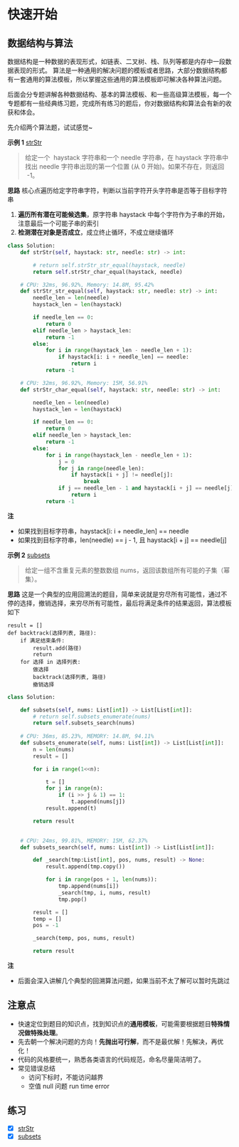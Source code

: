 # 快速开始

## 数据结构与算法

数据结构是一种数据的表现形式，如链表、二叉树、栈、队列等都是内存中一段数据表现的形式。
算法是一种通用的解决问题的模板或者思路，大部分数据结构都有一套通用的算法模板，所以掌握这些通用的算法模板即可解决各种算法问题。

后面会分专题讲解各种数据结构、基本的算法模板、和一些高级算法模板，每一个专题都有一些经典练习题，完成所有练习的题后，你对数据结构和算法会有新的收获和体会。

先介绍两个算法题，试试感觉~

**示例 1** [strStr](https://leetcode-cn.com/problems/implement-strstr/)

> 给定一个  haystack 字符串和一个 needle 字符串，在 haystack 字符串中找出 needle 字符串出现的第一个位置 (从 0 开始)。如果不存在，则返回  -1。

**思路**
核心点遍历给定字符串字符，判断以当前字符开头字符串是否等于目标字符串

1. **遍历所有潜在可能候选集**，原字符串 haystack 中每个字符作为子串的开始，注意最后一个可能子串的索引
2. **检测潜在对象是否成立**，成立终止循环，不成立继续循环

```python
class Solution:
    def strStr(self, haystack: str, needle: str) -> int:

        # return self.strStr_str_equal(haystack, needle)
        return self.strStr_char_equal(haystack, needle)

    # CPU: 32ms, 96.92%, Memory: 14.8M, 95.42%
    def strStr_str_equal(self, haystack: str, needle: str) -> int:
        needle_len = len(needle)
        haystack_len = len(haystack)

        if needle_len == 0:
            return 0
        elif needle_len > haystack_len:
            return -1
        else:
            for i in range(haystack_len - needle_len + 1):
                if haystack[i: i + needle_len] == needle:
                    return i    
            return -1

    # CPU: 32ms, 96.92%, Memory: 15M, 56.91%
    def strStr_char_equal(self, haystack: str, needle: str) -> int:

        needle_len = len(needle)
        haystack_len = len(haystack)

        if needle_len == 0:
            return 0
        elif needle_len > haystack_len:
            return -1
        else:
            for i in range(haystack_len - needle_len + 1):
                j = 0
                for j in range(needle_len):
                    if haystack[i + j] != needle[j]: 
                        break
                if j == needle_len - 1 and haystack[i + j] == needle[j]:
                    return i    
            return -1
```

**注**

- 如果找到目标字符串，haystack[i: i + needle_len] == needle
- 如果找到目标字符串，len(needle) == j - 1, 且 haystack[i + j] == needle[j]


**示例 2** [subsets](https://leetcode-cn.com/problems/subsets/)

> 给定一组不含重复元素的整数数组 nums，返回该数组所有可能的子集（幂集）。

**思路**
这是一个典型的应用回溯法的题目，简单来说就是穷尽所有可能性，通过不停的选择，撤销选择，来穷尽所有可能性，最后将满足条件的结果返回，算法模板如下

```pyton
result = []
def backtrack(选择列表, 路径):
    if 满足结束条件:
        result.add(路径)
        return
    for 选择 in 选择列表:
        做选择
        backtrack(选择列表, 路径)
        撤销选择
```

```python
class Solution:

    def subsets(self, nums: List[int]) -> List[List[int]]:
        # return self.subsets_enumerate(nums)
        return self.subsets_search(nums)
    
    # CPU: 36ms, 85.23%, MEMORY: 14.8M, 94.11%
    def subsets_enumerate(self, nums: List[int]) -> List[List[int]]:
        n = len(nums)
        result = []

        for i in range(1<<n):

            t = []
            for j in range(n):
                if (i >> j & 1) == 1:
                    t.append(nums[j])
            result.append(t)

        return result

    
    # CPU: 24ms, 99.81%, MEMORY: 15M, 62.37%
    def subsets_search(self, nums: List[int]) -> List[List[int]]:

        def _search(tmp:List[int], pos, nums, result) -> None:
            result.append(tmp.copy())

            for i in range(pos + 1, len(nums)):
                tmp.append(nums[i])
                _search(tmp, i, nums, result)
                tmp.pop()

        result = []
        temp = []
        pos = -1

        _search(temp, pos, nums, result)

        return result
```

**注**

- 后面会深入讲解几个典型的回溯算法问题，如果当前不太了解可以暂时先跳过

## 注意点

- 快速定位到题目的知识点，找到知识点的**通用模板**，可能需要根据题目**特殊情况做特殊处理**。
- 先去朝一个解决问题的方向！**先抛出可行解**，而不是最优解！先解决，再优化！
- 代码的风格要统一，熟悉各类语言的代码规范，命名尽量简洁明了。
- 常见错误总结
  - 访问下标时，不能访问越界
  - 空值 null 问题 run time error

## 练习

- [x] [strStr](https://leetcode-cn.com/problems/implement-strstr/)
- [x] [subsets](https://leetcode-cn.com/problems/subsets/)
